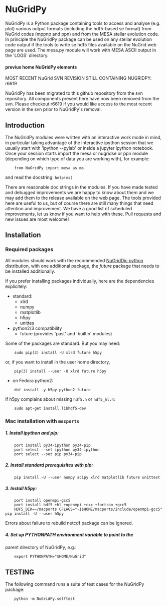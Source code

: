 # NuGridPy

NuGridPy is a Python package containing tools to access and analyse
(e.g. plot) various output formats (including the hdf5-based se
format) from NuGrid codes (mppnp and ppn) and from the MESA stellar
evolution code. In principle the NuGridPy package can be used on any
stellar evolution code output if the tools to write se hdf5 files
available on the NuGrid web page are used.  The mesa.py module will
work with MESA ASCII output in the 'LOGS' directory. 


#### previus home NuGridPy elements
MOST RECENT NuGrid SVN REVISION STILL CONTAINING NUGRIDPY: r6619

NuGridPy has been migrated to this github repository from the svn
repository. All components present here have now been removed from the
svn. Please checkout r6619 if you would like access to the most recent
version in the svn prior to NuGridPy's removal.

## Introduction
The NuGridPy modules were written with an interactive work mode in mind, in particular
taking advantage of the interactive ipython session that we usually
start with 'ipython --pylab' or inside a jupyter ipython notebook.
Once your session starts import the mesa or nugridse or ppn module
(depending on which type of data you are working with), for example:

```
	from NuGridPy import mesa as ms
```
and read the docstring:	`help(ms)`

There are reasonable doc strings in the modules. If you have made tested and debugged improvements we are happy to know about them and we may
add them to the release available on the web page. The tools provided
here are useful to us, but of course there are still many things that
need attention and improvement.  We have a good list of scheduled
improvements, let us know if you want to help with these. 
Pull requests and new issues are most welcome!


## Installation


### Required packages

All modules should work with the recommended [NuGridDic python](https://github.com/NuGrid/NuGridDoc/blob/master/Resources/Python.md) distribution, with one additional package, the _future_ package that needs to be installed additionally. 

If you prefer installing packages individually, here are the dependencies explicitely:

* standard:
 	- xlrd
  	- numpy
  	- matplotlib
  	- h5py
  	- unittes
* python2/3 compatibility
  	- future (provides 'past' and 'builtin' modules)

Some of the packages are standard.  But you may need:

```
	sudo pip(3) install -U xlrd future h5py
```
or, if you want to install in the user home directory,

```
	pip(3) install --user -U xlrd future h5py
```
- on Fedora python2:

```
	dnf install -y h5py python2-future
```

If h5py complains about missing `hdf5.h` or `hdf5_hl.h`:

```
	sudo apt-get install libhdf5-dev
```

### Mac installation with `macports`

##### 1. Install ipython and pip:
```
	port install py34-ipython py34-pip
	port select --set ipython py34-ipython
	port select --set pip py34-pip
```
##### 2. Install standard prerequisites with pip:
```
	pip install -U --user numpy scipy xlrd matplotlib future unittest
```
##### 3. Install h5py:

```
	port install openmpi-gcc5	
	port install hdf5 +hl +openmpi +cxx +fortran +gcc5
	HDF5_DIR=~/macports CFLAGS="-I$HOME/macports/include/openmpi-gcc5" pip install -U --user h5py
```
Errors about failure to rebuild netcdf package can be ignored.

##### 4. Set up PYTHONPATH environment variable to point to the
   parent directory of NuGridPy, e.g.:

```
	export PYTHONPATH="$HOME/NuGrid"
```

## TESTING

The following command runs a suite of test cases for the NuGridPy package:

```
	python -m NuGridPy.selftest
```